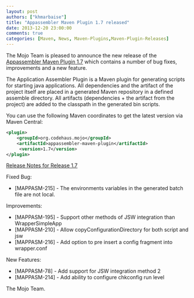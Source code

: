 ```yaml
---
layout: post
authors: ["khmarbaise"]
title: "Appassembler Maven Plugin 1.7 released"
date: 2013-12-20 23:00:00
comments: true
categories: [Maven, News, Maven-Plugins,Maven-Plugin-Releases]
---
```

The Mojo Team is pleased to announce the new release 
of the [Appassembler Maven Plugin 1.7](http://mojo.codehaus.org/appassembler/appassembler-maven-plugin/)
which contains a number of bug fixes, improvements and a new feature.

The Application Assembler Plugin is a Maven plugin for generating
scripts for starting java applications.
All dependencies and the artifact of the project itself are placed in
a generated Maven repository in a defined assemble directory.
All artifacts (dependencies + the artifact from the project) are added
to the classpath in the generated bin scripts.


You can use the following Maven coordinates to get the latest version via Maven Central:

``` xml
<plugin>
    <groupId>org.codehaus.mojo</groupId>
    <artifactId>appassembler-maven-plugin</artifactId>
     <version>1.7</version>
</plugin>
```

<!-- more -->

[Release Notes for Release 1.7](http://jira.codehaus.org/secure/ReleaseNote.jspa?projectId=11780&version=19642)

Fixed Bug:

 * [MAPPASM-215] - The environments variables in the generated batch file are not local.

Improvements:

 * [MAPPASM-195] - Support other methods of JSW integration than WrapperSimpleApp
 * [MAPPASM-210] - Allow copyConfigurationDirectory for both script and jsw
 * [MAPPASM-216] - Add option to pre insert a config fragment into wrapper.conf

New Features:

 * [MAPPASM-78] - Add support for JSW integration method 2
 * [MAPPASM-214] - Add ability to configure chkconfig run level

The Mojo Team.
